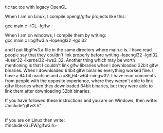 tic tac toe with legacy OpenGL

When I am on Linux, I compile opengl/glfw projects like this: <br>

gcc main.c -lGL -lglfw  <br>

When I am on windows, I compile them by writing: <br>
gcc main.c libglfw3.a -lopengl32 -lgdi32 <br>

and I put libglfw3.a file in the same directory where main.c is. I have read people say that they couldn't link properly before writing -lopengl32 -lgdi32 -luser32 -lkernel32 -lws2_32. Another thing which may be worth mentioning is that I couldn't link glfw libraries when I downloaded 32bit glfw binaries. When I downloaded 64bit glfw binaries everything worked fine. I have a 64 bit machine and a x86_64-w64-mingw32. I have read comments from people with the opposite experience, where they weren't able to link glfw libraries when they downloaded 64bit binaries, but they were able to link them after downloading 32bit binaries. 

If you have followed these instructions and you are on Windows, then write: <br>
#include"glfw3.h" <br> <br>

If you are on Linux then write: <br>
#include<GLFW/glfw3.h> <br>

